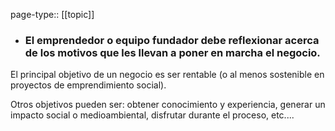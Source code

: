 page-type:: [[topic]]
- ### El emprendedor o equipo fundador debe reflexionar acerca de los motivos que les llevan a poner en marcha el negocio.

El principal objetivo de un negocio es ser rentable (o al menos sostenible en proyectos de emprendimiento social).

Otros objetivos pueden ser: obtener conocimiento y experiencia, generar un impacto social o medioambiental, disfrutar durante el proceso, etc....


